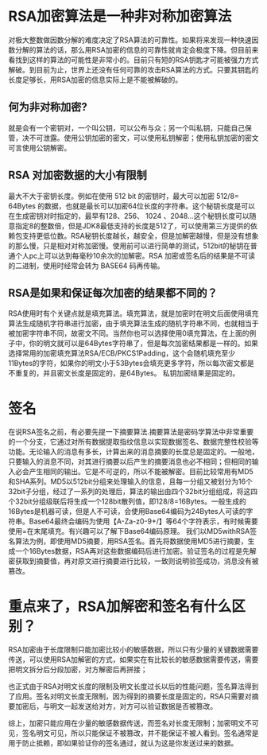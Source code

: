 # RSA加密算法是一种非对称加密算法

对极大整数做因数分解的难度决定了RSA算法的可靠性。如果将来发现一种快速因数分解的算法的话，那么用RSA加密的信息的可靠性就肯定会极度下降。但目前来看找到这样的算法的可能性是非常小的。目前只有短的RSA钥匙才可能被强力方式解破。到目前为止，世界上还没有任何可靠的攻击RSA算法的方式。只要其钥匙的长度足够长，用RSA加密的信息实际上是不能被解破的。

## 何为非对称加密?
就是会有一个密钥对，一个叫公钥，可以公布与众；另一个叫私钥，只能自己保管，决不可泄露。使用公钥加密的密文，可以使用私钥解密；使用私钥加密的密文可言使用公钥解密。


## RSA 对加密数据的大小有限制
最大不大于密钥长度。例如在使用 512 bit 的密钥时，最大可以加密 512/8= 64Bytes 的数据，也就是最长可以加密64位长度的字符串。这个秘钥长度是可以在生成密钥对时指定的，最早有128、256、 1024 、2048...这个秘钥长度可以随意指定8的整数倍，但是JDK8最低支持的长度是512了，可以使用第三方提供的依赖包支持更低位数。RSA秘钥长度越长，越安全，但是加解密越慢，但是没有想象的那么慢，只是相对对称加密慢。使用前可以进行简单的测试，512bit的秘钥在普通个人pc上可以达到每毫秒10余次的加解密。RSA 加密或签名后的结果是不可读的二进制，使用时经常会转为 BASE64 码再传输。



## RSA是如果和保证每次加密的结果都不同的？
RSA使用时有个关键点就是填充算法。填充算法，就是加密时在明文后面使用填充算法生成随机字符串进行加密，由于填充算法生成的随机字符串不同，也就相当于被加密字符串不同，故密文不同。当然你也可以选择使用0填充算法，在上面的例子中，你的明文就可以是64Bytes字符串了，但是每次加密结果都是一样的。如果选择常用的加密填充算法RSA/ECB/PKCS1Padding，这个会随机填充至少11Bytes的字符，如果你的明文小于53Bytes会填充更多字符，所以每次密文都是不重复的，并且密文长度是固定的，是64Bytes。
私钥加密结果是固定的。

  
# 签名
在说RSA签名之前，有必要先提一下摘要算法.摘要算法是密码学算法中非常重要的一个分支，它通过对所有数据提取指纹信息以实现数据签名、数据完整性校验等功能。无论输入的消息有多长，计算出来的消息摘要的长度总是固定的。一般地，只要输入的消息不同，对其进行摘要以后产生的摘要消息也必不相同；但相同的输入必会产生相同的输出。它是不可逆的，所以不能被解密。目前比较常用有MD5和SHA系列。MD5以512bit分组来处理输入的信息，且每一分组又被划分为16个32bit子分组，经过了一系列的处理后，算法的输出由四个32bit分组组成，将这四个32bit分组级联后将生成一个128bit散列值，即128/8=16Bytes。一般生成的16Bytes是机器可读，但是人不可读，会使用Base64编码为24Bytes人可读的字符串。Base64最终会编码为使用【A-Za-z0-9+/】等64个字符表示，有时候需要使用=在末尾填充。有兴趣可以了解下Base64编码原理。
我们以MD5withRSA签名算法为例，即使用MD5摘要，用RSA签名。首先将数据使用MD5进行摘要，生成一个16Bytes数据，RSA再对这些数据编码后进行加密。验证签名的过程是先解密获取到摘要值，再对原文进行摘要进行比较，一致则说明验签成功，消息没有被篡改。



# 重点来了，RSA加解密和签名有什么区别？

RSA加密由于长度限制只能加密比较小的敏感数据，所以只有少量的关键数据需要传送，可以使用RSA加解密的方式，如果实在有比较长的敏感数据需要传送，需要把明文拆分后分段加密，对方解密后再拼接；

也正式由于RSA对明文长度的限制及明文长度过长以后的性能问题，签名算法得到了应用。签名对明文长度无限制，因为得到的摘要长度是固定的，RSA只需要对摘要加密后，与明文一起发送给对方，对方可以验证数据是否被篡改。

综上，加密只能应用在少量的敏感数据传送，而签名对长度无限制；加密明文不可见，签名明文可见，所以只能保证不被篡改，并不能保证不被人看到。签名通常是用于防止抵赖，即如果验证你的签名通过，就认为这是你发送过来的数据。
